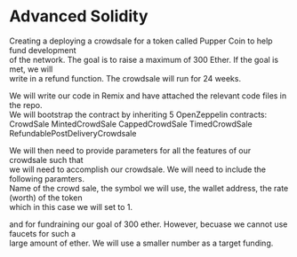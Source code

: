 # Advanced Solidity

Creating a deploying a crowdsale for a token called Pupper Coin to help fund development<br>
of the network.  The goal is to raise a maximum of 300 Ether.  If the goal is met, we will<br>
write in a refund function.  The crowdsale will run for 24 weeks.<br>

We will write our code in Remix and have attached the relevant code files in the repo.<br>
We will bootstrap the contract by inheriting 5 OpenZeppelin contracts:
CrowdSale
MintedCrowdSale
CappedCrowdSale
TimedCrowdSale
RefundablePostDeliveryCrowdsale

We will then need to provide parameters for all the features of our crowdsale such that<br>
we will need to accomplish our crowdsale.  We will need to include the following paramters.<br>
Name of the crowd sale, the symbol we will use, the wallet address, the rate (worth) of the token<br>
which in this case we will set to 1.


and for fundraining our goal of 300 ether.  However, becuase we cannot use faucets for such a<br>
large amount of ether.  We will use a smaller number as a target funding.<br>




